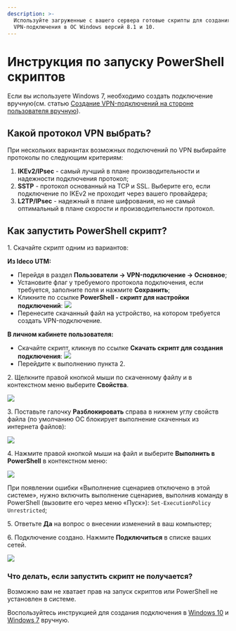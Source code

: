 ```yaml
---
description: >-
  Используйте загруженные с вашего сервера готовые скрипты для создания
  VPN-подключения в ОС Windows версий 8.1 и 10.
---
```


# Инструкция по запуску PowerShell скриптов 

Если вы используете Windows 7, необходимо создать подключение вручную(см. статью [Создание VPN-подключений на стороне пользователя вручную](../../../../recipes/popular-recipes/vpn/connection-for-windows7.md)).

## Какой протокол VPN выбрать?

При нескольких вариантах возможных подключений по VPN выбирайте протоколы по следующим критериям:

1. **IKEv2/IPsec** - самый лучший в плане производительности и надежности подключения протокол;
2. **SSTP** - протокол основанный на TCP и SSL. Выберите его, если подключение по IKEv2 не проходит через вашего провайдера;
3. **L2TP/IPsec** - надежный в плане шифрования, но не самый оптимальный в плане скорости и производительности протокол.

## Как запустить PowerShell скрипт?

1\. Скачайте скрипт одним из вариантов:

**Из Ideco UTM:**

* Перейдя в раздел **Пользователи -> VPN-подключение -> Основное**;
* Установите флаг у требуемого протокола подключения, если требуется, заполните поля и нажмите **Сохранить**;
* Кликните по ссылке **PowerShell - скрипт для настройки подключений**: 
  ![](../../../../../_images/powershell5.png)
* Перенесите скачанный файл на устройство, на котором требуется создать VPN-подключение.

**В личном кабинете пользователя:**

* Скачайте скрипт, кликнув по ссылке **Скачать скрипт для создания подключения**:
  ![](../../../../../_images/powershell1.png)
* Перейдите к выполнению пункта 2.

2\. Щелкните правой кнопкой мыши по скаченному файлу и в контекстном меню выберите **Свойства**.

![](../../../../../_images/powershell1.png)

3\. Поставьте галочку **Разблокировать** справа в нижнем углу свойств файла (по умолчанию ОС блокирует выполнение скаченных из интернета файлов):

![](../../../../../_images/powershell2.png)

4\. Нажмите правой кнопкой мыши на файл и выберите **Выполнить в PowerShell** в контекстном меню:

![](../../../../../_images/powershell3.png)

При появлении ошибки «Выполнение сценариев отключено в этой системе», нужно включить выполнение сценариев, выполнив команду в PowerShell (вызовите его через меню «Пуск»): `Set-ExecutionPolicy Unrestricted`;

5\. Ответьте **Да** на вопрос о внесении изменений в ваш компьютер;

6\. Подключение создано. Нажмите **Подключиться** в списке ваших сетей.

![](../../../../../_images/powershell4.png)

### Что делать, если запустить скрипт не получается?

Возможно вам не хватает прав на запуск скриптов или PowerShell не установлен в системе.

Воспользуйтесь инструкцией для создания подключения в [Windows 10](../../../../recipes/popular-recipes/vpn/connection-for-windows10.md) и [Windows 7](../../../../recipes/popular-recipes/vpn/connection-for-windows7.md) вручную.
